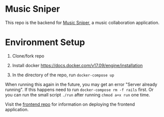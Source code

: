 # Music Sniper

This repo is the backend for [Music Sniper](https://github.com/mickmister/music-sniper), a music collaboration application.

# Environment Setup

1. Clone/fork repo

2. Install docker
https://docs.docker.com/v17.09/engine/installation

3. In the directory of the repo, run `docker-compose up`

When running this again in the future, you may get an error "Server already running". If this happens need to run `docker-compose rm -f rails` first. Or you can run the small script `./run` after running `chmod a+x run` one time.

Visit the [frontend repo](https://github.com/mickmister/music-sniper) for information on deploying the frontend application.
